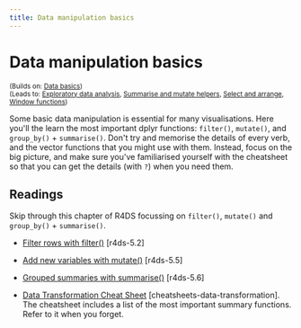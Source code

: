 ```yaml
---
title: Data manipulation basics
---
```


<!-- Generated automatically from manip-basics.yml. Do not edit by hand -->

# Data manipulation basics
<small>(Builds on: [Data basics](data-basics.md))</small>  
<small>(Leads to: [Exploratory data analysis](eda.md), [Summarise and mutate helpers](manip-helpers.md), [Select and arrange](select-arrange.md), [Window functions](window-functions.md))</small>

Some basic data manipulation is essential for many visualisations. Here you'll the learn the most important dplyr functions: `filter()`, `mutate()`, and `group_by()` + `summarise()`.
Don't try and memorise the details of every verb, and the vector functions that you might use with them. Instead, focus on the big picture, and make sure you've familiarised yourself with the cheatsheet so that you can get the details (with `?`) when you need them.

## Readings

Skip through this chapter of R4DS focussing on `filter()`, `mutate()` and
`group_by()` + `summarise()`.

  * [Filter rows with filter()](http://r4ds.had.co.nz/transform.html#filter-rows-with-filter) [r4ds-5.2]

  * [Add new variables with mutate()](http://r4ds.had.co.nz/transform.html#add-new-variables-with-mutate) [r4ds-5.5]

  * [Grouped summaries with summarise()](http://r4ds.had.co.nz/transform.html#grouped-summaries-with-summarise) [r4ds-5.6]

  * [Data Transformation Cheat Sheet](https://github.com/rstudio/cheatsheets/raw/master/source/pdfs/data-transformation-cheatsheet.pdf) [cheatsheets-data-transformation].
    The cheatsheet includes a list of the most important summary functions.
    Refer to it when you forget.




